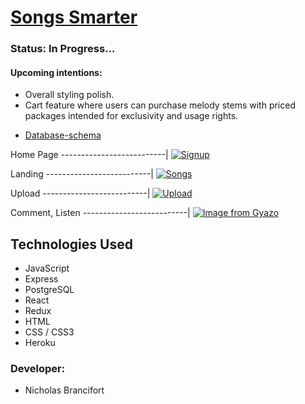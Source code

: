 
# [Songs Smarter](https://songs-aa.herokuapp.com)

### Status: In Progress...
#### Upcoming intentions: 

* Overall styling polish. 
* Cart feature where users can purchase melody stems with priced packages intended for exclusivity and usage rights.
<!-- 
  * [Features](https://github.com/brancifortnick/Songs_Smarter_/wiki/features) -->
<!--   * [Frontend-Routes](https://github.com/brancifortnick/Songs_Smarter_/wiki/Frontend-Routes) -->
<!--   * [API-Routes](https://github.com/brancifortnick/Songs_Smarter_/wiki/API-Documentation) -->
  * [Database-schema](https://user-images.githubusercontent.com/65651149/123181426-47675980-d45b-11eb-801f-b4a7970388f4.png)


Home Page
--------------------------| 
[![Signup](https://i.gyazo.com/75e7c800cc7a2f08cfd265a608100c49.jpg)](https://gyazo.com/75e7c800cc7a2f08cfd265a608100c49)

Landing 
--------------------------| 
[![Songs](https://i.gyazo.com/f1c1d35bda2a9620976bace4fa787583.jpg)](https://gyazo.com/f1c1d35bda2a9620976bace4fa787583)

Upload
--------------------------|
[![Upload](https://i.gyazo.com/d73827f3f3a7140e4dfa62c2cefa1adc.jpg)](https://gyazo.com/d73827f3f3a7140e4dfa62c2cefa1adc)

Comment, Listen
--------------------------| 
[![Image from Gyazo](https://i.gyazo.com/b7062d4b85e7ef2dddf73e13e8e75ac6.jpg)](https://gyazo.com/b7062d4b85e7ef2dddf73e13e8e75ac6)

 ## Technologies Used
 
 * JavaScript
 * Express
 * PostgreSQL
 * React
 * Redux
 * HTML
 * CSS / CSS3
 * Heroku

   
### Developer:

 * Nicholas Brancifort

